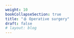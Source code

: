 ```yaml
---
weight: 10
bookCollapseSection: true
title: "🩸 Operative surgery"
draft: false
# layout: blog
---
```


